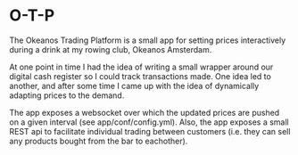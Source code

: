 # O-T-P
The Okeanos Trading Platform is a small app for setting prices interactively during a drink at my rowing club, Okeanos Amsterdam. 

At one point in time I had the idea of writing a small wrapper around our digital cash register so I could track transactions made. One idea led to another, and after some time I came up with the idea of dynamically adapting prices to the demand.

The app exposes a websocket over which the updated prices are pushed on a given interval (see app/conf/config.yml). Also, the app exposes a small REST api to facilitate individual trading between customers (i.e. they can sell any products bought from the bar to eachother). 
